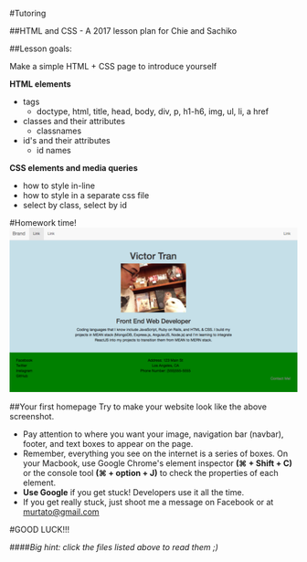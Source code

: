 #Tutoring

##HTML and CSS - A 2017 lesson plan for Chie and Sachiko

##Lesson goals:

Make a simple HTML + CSS page to introduce yourself

**HTML elements**

- tags
  - doctype, html, title, head, body, div, p, h1-h6, img, ul, li, a href
- classes and their attributes
  - classnames
- id's and their attributes
  - id names

**CSS elements and media queries**
- how to style in-line
- how to style in a separate css file
- select by class, select by id

#Homework time!
![alt tag](img/Screenshot.png)

##Your first homepage
Try to make your website look like the above screenshot.
- Pay attention to where you want your image, navigation bar (navbar), footer, and text boxes to appear on the page.
- Remember, everything you see on the internet is a series of boxes. On your Macbook, use Google Chrome's element inspector **(⌘ + Shift + C)** or the console tool **(⌘ + option + J)** to check the properties of each element.
- **Use Google** if you get stuck! Developers use it all the time.
- If you get really stuck, just shoot me a message on Facebook or at murtato@gmail.com

#GOOD LUCK!!!

####*Big hint: click the files listed above to read them ;)*
